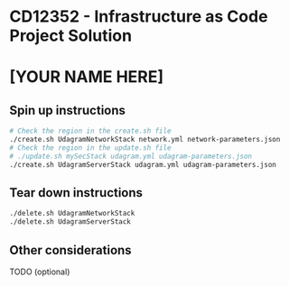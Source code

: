 # CD12352 - Infrastructure as Code Project Solution
# [YOUR NAME HERE]

## Spin up instructions

```sh
# Check the region in the create.sh file
./create.sh UdagramNetworkStack network.yml network-parameters.json
# Check the region in the update.sh file
# ./update.sh mySecStack udagram.yml udagram-parameters.json
./create.sh UdagramServerStack udagram.yml udagram-parameters.json
```

## Tear down instructions

```sh
./delete.sh UdagramNetworkStack
./delete.sh UdagramServerStack
```

## Other considerations
TODO (optional)
